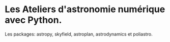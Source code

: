 # Les Ateliers d'astronomie numérique avec Python.
Les packages: astropy, skyfield, astroplan, astrodynamics et poliastro.
